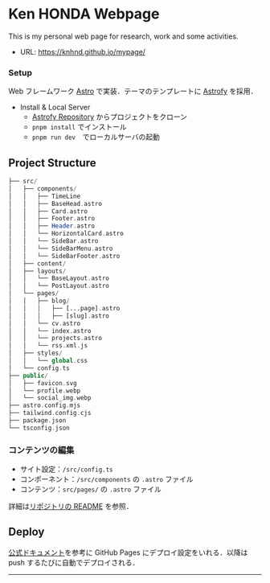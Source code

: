 # Ken HONDA Webpage

This is my personal web page for research, work and some activities.

- URL: https://knhnd.github.io/mypage/

### Setup

Web フレームワーク [Astro](https://astro.build/) で実装．テーマのテンプレートに [Astrofy](https://astro.build/themes/details/astrofy-personal-porfolio-website-template/) を採用．

- Install & Local Server
  - [Astrofy Repository](https://github.com/manuelernestog/astrofy) からプロジェクトをクローン
  - `pnpm install` でインストール
  - `pnpm run dev`　でローカルサーバの起動

## Project Structure

```php
├── src/
│   ├── components/
│   │   ├── TimeLine
│   │   ├── BaseHead.astro
│   │   ├── Card.astro
│   │   ├── Footer.astro
│   │   ├── Header.astro
│   │   └── HorizontalCard.astro
│   │   └── SideBar.astro
│   │   └── SideBarMenu.astro
│   │   └── SideBarFooter.astro
│   ├── content/
│   ├── layouts/
│   │   └── BaseLayout.astro
│   │   └── PostLayout.astro
│   └── pages/
│   │   ├── blog/
│   │   │   ├── [...page].astro
│   │   │   ├── [slug].astro
│   │   └── cv.astro
│   │   └── index.astro
│   │   └── projects.astro
│   │   └── rss.xml.js
│   ├── styles/
│   │   └── global.css
│   └── config.ts
├── public/
│   ├── favicon.svg
│   └── profile.webp
│   └── social_img.webp
├── astro.config.mjs
├── tailwind.config.cjs
├── package.json
└── tsconfig.json
```

### コンテンツの編集

- サイト設定：`/src/config.ts`
- コンポーネント：`/src/components` の `.astro` ファイル
- コンテンツ：`src/pages/` の `.astro` ファイル

詳細は[リポジトリの README](https://github.com/manuelernestog/astrofy) を参照．

## Deploy

[公式ドキュメント](https://docs.astro.build/ja/guides/deploy/github/)を参考に GitHub Pages にデプロイ設定をいれる．以降は push するたびに自動でデプロイされる．

---
